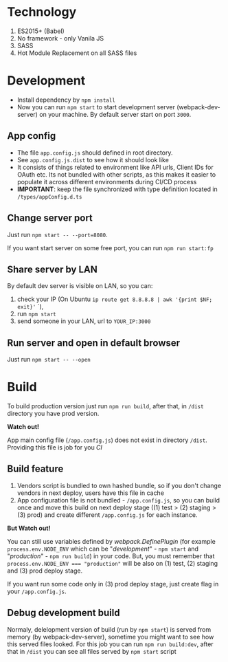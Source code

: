# Technology 

1. ES2015+ (Babel)
2. No framework - only Vanila JS
3. SASS
4. Hot Module Replacement on all SASS files 

# Development

* Install dependency by `npm install`
* Now you can run `npm start` to start development server (webpack-dev-server) on your machine.
By default server start on port `3000`.

## App config
* The file `app.config.js` should defined in root directory.
* See `app.config.js.dist` to see how it should look like
* It consists of things related to environment like API urls, Client IDs for OAuth etc. Its not bundled with other scripts, as this makes it easier to populate it across different environments during CI/CD process
* **IMPORTANT**: keep the file synchronized with type definition located in `/types/appConfig.d.ts`

## Change server port 

Just run `npm start -- --port=8080`.

If you want start server on some free port, you can run `npm run start:fp`

## Share server by LAN

By default dev server is visible on LAN, so you can:

1. check your IP (On Ubuntu `ip route get 8.8.8.8 | awk '{print $NF; exit}'`
`),
1. run `npm start` 
1. send someone in your LAN, url to `YOUR_IP:3000` 

## Run server and open in default browser

Just run `npm start -- --open`

# Build

To build production version just run `npm run build`, after that, 
in `/dist` directory you have prod version.

**Watch out!**

App main config file (`/app.config.js`) does not exist in directory `/dist`. 
Providing this file is job for you *CI*

## Build feature

1. Vendors script is bundled to own hashed bundle, so if you don't change vendors in next deploy, 
users have this file in cache 
1. App configuration file is not bundled - `/app.config.js`, so you can build once and move this build 
on next deploy stage ((1) test > (2) staging > (3) prod) and create different `/app.config.js` for each instance.

**But Watch out!**

You can still use variables defined by *webpack.DefinePlugin* 
(for example `process.env.NODE_ENV` which can be "*development*" - `npm start` and "*production*" - `npm run build`) 
in your code. But, you must remember that `process.env.NODE_ENV === "production"` will be also on 
(1) test, (2) staging and (3) prod deploy stage.

If you want run some code only in (3) prod deploy stage, just create flag in your `/app.config.js`.

## Debug development build

Normaly, delelopment version of build (run by `npm start`) is served from memory (by webpack-dev-server), 
sometime you might want to see how this served files looked. For this job you can run `npm run build:dev`, after that
in `/dist` you can see all files served by `npm start` script
